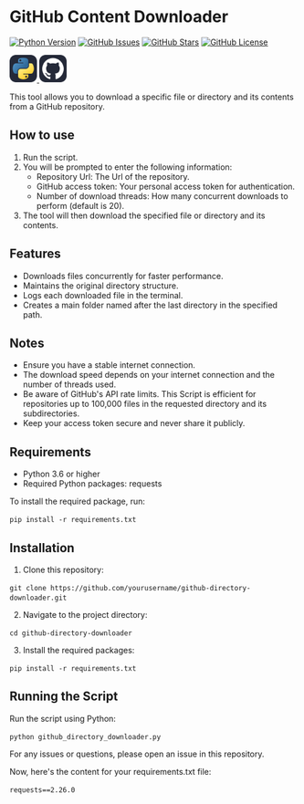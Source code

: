 # GitHub Content Downloader

[![Python Version](https://img.shields.io/badge/python-3.6%20%7C%203.7%20%7C%203.8-blue)](https://www.python.org/downloads/)
[![GitHub Issues](https://img.shields.io/github/issues/mamad-1999/GitDirDownload)](https://github.com/mamad-1999/github-follow-insights/issues)
[![GitHub Stars](https://img.shields.io/github/stars/mamad-1999/GitDirDownload)](https://github.com/mamad-1999/github-follow-insights/stargazers)
[![GitHub License](https://img.shields.io/github/license/mamad-1999/GitDirDownload)](https://github.com/mamad-1999/github-follow-insights/blob/master/LICENSE)


<p>
    <a href="https://skillicons.dev">
      <img src="https://github.com/tandpfun/skill-icons/blob/main/icons/Python-Dark.svg" width="48" title="python">
      <img src="https://github.com/tandpfun/skill-icons/blob/main/icons/Github-Dark.svg" width="48" title="github">
    </a>
</p>

This tool allows you to download a specific file or directory and its contents from a GitHub repository.

## How to use

1. Run the script.
2. You will be prompted to enter the following information:
   - Repository Url: The Url of the repository.
   - GitHub access token: Your personal access token for authentication.
   - Number of download threads: How many concurrent downloads to perform (default is 20).
3. The tool will then download the specified file or directory and its contents.

## Features

- Downloads files concurrently for faster performance.
- Maintains the original directory structure.
- Logs each downloaded file in the terminal.
- Creates a main folder named after the last directory in the specified path.

## Notes

- Ensure you have a stable internet connection.
- The download speed depends on your internet connection and the number of threads used.
- Be aware of GitHub's API rate limits. This Script is efficient for repositories up to 100,000 files in the requested directory and its subdirectories.
- Keep your access token secure and never share it publicly.

## Requirements

- Python 3.6 or higher
- Required Python packages: requests

To install the required package, run:

`pip install -r requirements.txt`

## Installation

1. Clone this repository:

`git clone https://github.com/yourusername/github-directory-downloader.git`

2. Navigate to the project directory:

`cd github-directory-downloader`

3. Install the required packages:

`pip install -r requirements.txt`

## Running the Script

Run the script using Python:

`python github_directory_downloader.py`

For any issues or questions, please open an issue in this repository.

Now, here's the content for your requirements.txt file:

`requests==2.26.0`
